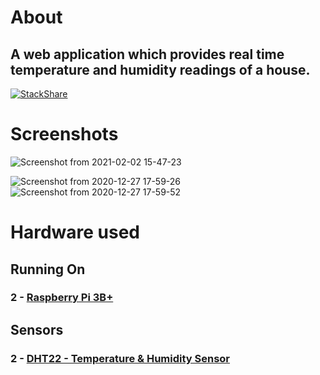 # About

## A web application which provides real time temperature and humidity readings of a house.
[![StackShare](http://img.shields.io/badge/tech-stack-0690fa.svg?style=flat)](https://stackshare.io/bthompson7/pi-sensor)

# Screenshots
![Screenshot from 2021-02-02 15-47-23](https://user-images.githubusercontent.com/35780502/106660447-fe773d00-656d-11eb-8624-341a7942af54.png)

![Screenshot from 2020-12-27 17-59-26](https://user-images.githubusercontent.com/35780502/103181265-664eaf80-486d-11eb-8b2c-5d27e6961629.png)
![Screenshot from 2020-12-27 17-59-52](https://user-images.githubusercontent.com/35780502/103181267-677fdc80-486d-11eb-9697-683e7f50e10e.png)


# Hardware used

## Running On

### 2 - [Raspberry Pi 3B+](https://www.amazon.com/s?k=raspberry+Pi+3B%2B&ref=nb_sb_noss)

## Sensors

### 2 - [DHT22 - Temperature & Humidity Sensor](https://www.amazon.com/s?k=dht22&ref=nb_sb_noss_1)
